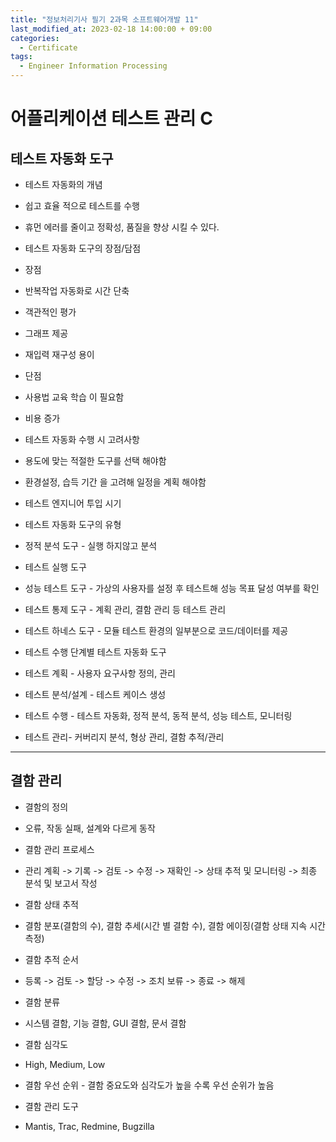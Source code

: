 ```yaml
---
title: "정보처리기사 필기 2과목 소프트웨어개발 11"
last_modified_at: 2023-02-18 14:00:00 + 09:00
categories:
  - Certificate
tags:
  - Engineer Information Processing
---
```


어플리케이션 테스트 관리 C
===


테스트 자동화 도구
---


* 테스트 자동화의 개념
 * 쉽고 효율 적으로 테스트를 수행
 * 휴먼 에러를 줄이고 정확성, 품질을 향상 시킬 수 있다.

* 테스트 자동화 도구의 장점/담점
 * 장점
  * 반복작업 자동화로 시간 단축
  * 객관적인 평가
  * 그래프 제공
  * 재입력 재구성 용이
 * 단점
  * 사용법 교육 학습 이 필요함
  * 비용 증가

* 테스트 자동화 수행 시 고려사항
 * 용도에 맞는 적절한 도구를 선택 해야함
 * 환경설정, 습득 기간 을 고려해 일정을 계획 해야함
 * 테스트 엔지니어 투입 시기
 
* 테스트 자동화 도구의 유형
 * 정적 분석 도구 - 실행 하지않고 분석 
 * 테스트 실행 도구
 * 성능 테스트 도구 - 가상의 사용자를 설정 후 테스트해 성능 목표 달성 여부를 확인
 * 테스트 통제 도구 - 계획 관리, 결함 관리 등 테스트 관리
 * 테스트 하네스 도구 - 모듈 테스트 환경의 일부분으로 코드/데이터를 제공

* 테스트 수행 단계별 테스트 자동화 도구
 * 테스트 계획 - 사용자 요구사항 정의, 관리
 * 테스트 분석/설계 - 테스트 케이스 생성
 * 테스트 수행 - 테스트 자동화, 정적 분석, 동적 분석, 성능 테스트, 모니터링
 * 테스트 관리- 커버리지 분석, 형상 관리, 결함 추적/관리



*****



결함 관리
---


* 결함의 정의
 * 오류, 작동 실패, 설계와 다르게 동작

* 결함 관리 프로세스
 * 관리 계획 -> 기록 -> 검토 -> 수정 -> 재확인 -> 상태 추적 및 모니터링 -> 최종 분석 및 보고서 작성

* 결함 상태 추적
 * 결함 분포(결함의 수), 결함 추세(시간 별 결함 수), 결함 에이징(결함 상태 지속 시간 측정)

* 결함 추적 순서 
 * 등록 -> 검토 -> 할당 -> 수정 -> 조치 보류 -> 종료 -> 해제

* 결함 분류
 * 시스템 결함, 기능 결함, GUI 결함, 문서 결함

* 결함 심각도 
 * High, Medium, Low

* 결함 우선 순위 - 결함 중요도와 심각도가 높을 수록 우선 순위가 높음

* 결함 관리 도구
 * Mantis, Trac, Redmine, Bugzilla




